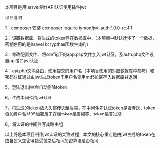 本项目是用laravel制作API认证使用插件jwt

项目说明

1：composer 安装 composer require tymon/jwt-auth:1.0.0-rc.4.1

2：设置数据库、将生成的token存在数据库中、（本项目中默认迁移了一个数据，密钥使用的是laravel bcrypthan函数生成的）

3：修改配置文件、将config下的app.php文件加入jwt认证，及auth.php文件设置api接口jwt认证

4：api.php文件路由，使用提交的用户名（本项目使用的对应数据库中邮箱）和密码认证通过由jwt生成token于用户名使用md5加密存入数据库并返回

5，登陆退出jwt会自动删除token

6，生成中间件由jwt认证

7，将生成的token放入头部传送至后端，在中间件先认证token是否传送、token值加用户名MD5加密后于存储token是否相等，token是否过期

8，将认证的中间件写成路由组

以上将是本项目制作jwt认证的大致过程，本文的核心重点是由jwt生成的token在由自定义加密与接受值之后相同加密算法是否相同
